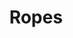 ---
layout: "project-page"
icon: "ropes.png"
title: "Ropes"
desc: ""
tools: "Python / Pygame"
timeframe: "August 2021"
source: "https://github.com/lixitrixi/ropes"
---